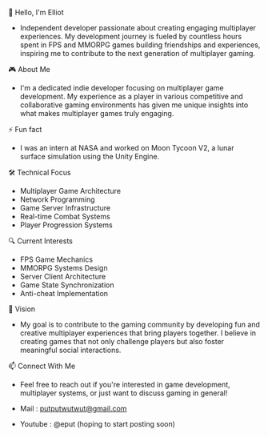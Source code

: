 👋 Hello, I'm Elliot

- Independent developer passionate about creating engaging multiplayer experiences. My development journey is fueled by countless hours spent in FPS and MMORPG games building friendships and experiences, inspiring me to contribute to the next generation of multiplayer gaming.

🎮 About Me
- I'm a dedicated indie developer focusing on multiplayer game development. My experience as a player in various competitive and collaborative gaming environments has given me unique insights into what makes multiplayer games truly engaging.

⚡ Fun fact
- I was an intern at NASA and worked on Moon Tycoon V2, a lunar surface simulation using the Unity Engine.

🛠️ Technical Focus
- Multiplayer Game Architecture
- Network Programming
- Game Server Infrastructure
- Real-time Combat Systems
- Player Progression Systems

🔍 Current Interests
- FPS Game Mechanics
- MMORPG Systems Design
- Server Client Architecture
- Game State Synchronization
- Anti-cheat Implementation

🌟 Vision
- My goal is to contribute to the gaming community by developing fun and creative multiplayer experiences that bring players together. I believe in creating games that not only challenge players but also foster meaningful social interactions.

📫 Connect With Me
- Feel free to reach out if you're interested in game development, multiplayer systems, or just want to discuss gaming in general!

- Mail : putputwutwut@gmail.com
- Youtube : @eput (hoping to start posting soon)
